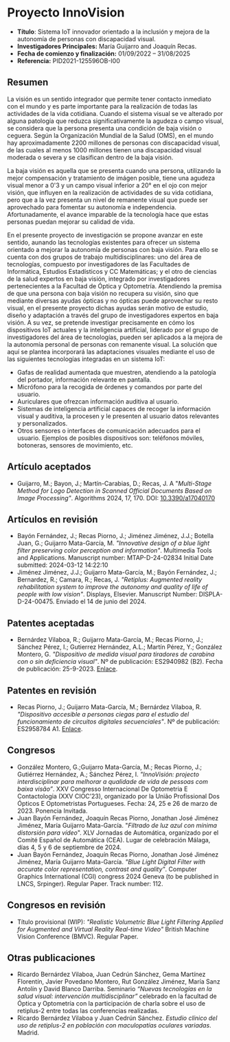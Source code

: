 # Proyecto InnoVision

- **Título**: Sistema IoT innovador orientado a la inclusión y mejora de la autonomía de personas con discapacidad visual.
- **Investigadores Principales:** María Guijarro and Joaquín Recas.
- **Fecha de comienzo y finalización:** 01/09/2022 – 31/08/2025
- **Referencia:** PID2021-125596OB-I00

## Resumen

La visión es un sentido integrador que permite tener contacto inmediato con el mundo y es parte importante para la realización de todas las actividades de la vida cotidiana. Cuando el sistema visual se ve alterado por alguna patología que reduzca significativamente la agudeza o campo visual, se considera que la persona presenta una condición de baja visión o ceguera. Según la Organización Mundial de la Salud (OMS), en el mundo hay aproximadamente 2200 millones de personas con discapacidad visual, de las cuales al menos 1000 millones tienen una discapacidad visual moderada o severa y se clasifican dentro de la baja visión.

La baja visión es aquella que se presenta cuando una persona, utilizando la mejor compensación y tratamiento de imágen posible, tiene una agudeza visual menor a 0'3 y un campo visual inferior a 20° en el ojo con mejor visión, que influyen en la realización de actividades de su vida cotidiana, pero que a la vez presenta un nivel de remanente visual que puede ser aprovechado para fomentar su autonomía e independencia. Afortunadamente, el avance imparable de la tecnología hace que estas personas puedan mejorar su calidad de vida.

En el presente proyecto de investigación se propone avanzar en este sentido, aunando las tecnologías existentes para ofrecer un sistema orientado a mejorar la autonomía de personas con baja visión. Para ello se cuenta con dos grupos de trabajo multidisciplinares: uno del área de tecnologías, compuesto por investigadores de las Facultades de Informática, Estudios Estadísticos y CC Matemáticas; y el otro de ciencias de la salud expertos en baja visión, integrado por investigadores pertenecientes a la Facultad de Óptica y Optometría. Atendiendo la premisa de que una persona con baja visión no recupera su visión, sino que mediante diversas ayudas ópticas y no ópticas puede aprovechar su resto visual, en el presente proyecto dichas ayudas serán motivo de estudio, diseño y adaptación a través del grupo de investigadores expertos en baja visión. A su vez, se pretende investigar precisamente en cómo los dispositivos IoT actuales y la inteligencia artificial, liderado por el grupo de investigadores del área de tecnologías, pueden ser aplicados a la mejora de la autonomía personal de personas con remanente visual. La solución que aquí se plantea incorporará las adaptaciones visuales mediante el uso de las siguientes tecnologías integradas en un sistema IoT:

* Gafas de realidad aumentada que muestren, atendiendo a la patología del portador, información relevante en pantalla.
* Micrófono para la recogida de órdenes y comandos por parte del usuario.
* Auriculares que ofrezcan información auditiva al usuario.
* Sistemas de inteligencia artificial capaces de recoger la información visual y auditiva, la procesen y le presenten al usuario datos relevantes y personalizados.
* Otros sensores o interfaces de comunicación adecuados para el usuario. Ejemplos de posibles dispositivos son: teléfonos móviles, botoneras, sensores de movimiento, etc.

## Artículo aceptados

* Guijarro, M.; Bayon, J.; Martín-Carabias, D.; Recas, J. A "*Multi-Stage Method for Logo Detection in Scanned Official Documents Based on Image Processing"*. Algorithms 2024, 17, 170. DOI: [10.3390/a17040170](https://doi.org/10.3390/a17040170)

## Artículos en revisión

* Bayón Fernández, J.; Recas Piorno, J.; Jiménez Jiménez, J.J.; Botella Juan, G.; Guijarro Mata-García, M. *"Innovative design of a blue light filter preserving color perception and information"*. Multimedia Tools and Applications.  Manuscript number: MTAP-D-24-02834 Initial Date submitted: 2024-03-12 14:22:10
* Jiménez Jiménez, J.J.; Guijarro Mata-García, M.; Bayón Fernández, J.; Bernardez, R.; Camara, R.; Recas, J. *"Retiplus: Augmented reality rehabilitation system to improve the autonomy and quality of life of people with low vision"*. Displays, Elsevier. Manuscript Number: DISPLA-D-24-00475. Enviado el 14 de junio del 2024.

## Patentes aceptadas

* Bernárdez Vilaboa, R.; Guijarro Mata-García, M.; Recas Piorno, J.; Sánchez Pérez, I.; Gutierrez Hernández, A.L.; Martín Pérez, Y.; González Montero, G. *"Dispositivo de medida visual para tiradores de carabina con o sin deficiencia visual"*. Nº de publicación: ES2940982 (B2). Fecha de publicación: 25-9-2023. [Enlace](https://es.espacenet.com/publicationDetails/originalDocument?FT=D&date=20230925&DB=&locale=es_ES&CC=ES&NR=2940982B2&KC=B2&ND=4).

## Patentes en revisión

* Recas Piorno, J.; Guijarro Mata-García, M.; Bernárdez Vilaboa, R. *"Dispositivo accesible a personas ciegas para el estudio del funcionamiento de circuitos digitales secuenciales"*. Nº de publicación: ES2958784 A1. [Enlace](https://consultas2.oepm.es/InvenesWeb/detalle?referencia=P202330519).

## Congresos

* González Montero, G.;Guijarro Mata-García, M.; Recas Piorno, J.; Gutiérrez Hernández, A.; Sánchez Pérez, I. *"InnoVisión: projecto interdisciplinar para melhorar a qualidade de vida de pessoas com baixa visão”*.  XXV Congresso Internacional De Optometria E Contactologia (XXV CIOC’23), organizado por la União Profissional Dos Ópticos E Optometristas Portugueses. Fecha: 24, 25 e 26 de marzo de 2023. Ponencia Invitada.
* Juan Bayón Fernández, Joaquín Recas Piorno, Jonathan José Jiménez Jiménez, María Guijarro Mata-García. "*Filtrado de luz azul con mínima distorsión para vídeo*". XLV Jornadas de Automática, organizado por el Comité Español de Automática (CEA). Lugar de celebración Málaga, días 4, 5 y 6 de septiembre de 2024.
* Juan Bayón Fernández, Joaquín Recas Piorno, Jonathan José Jiménez Jiménez, María Guijarro Mata-García. *"Blue Light Digital Filter with accurate color representation, contrast and quality"*. Computer Graphics International (CGI) congress 2024 Geneva (to be published in LNCS, Srpinger). Regular Paper. Track number: 112.

## Congresos en revisión

* Título provisional (WIP): *"Realistic Volumetric Blue Light Filtering Applied for Augmented and Virtual Reality Real-time Video"* British Machine Vision Conference (BMVC). Regular Paper.

## Otras publicaciones

* Ricardo Bernárdez Vilaboa, Juan Cedrún Sánchez, Gema Martínez Florentín, Javier Povedano Montero, Rut González Jiménez, María Sanz Antolín y David Blanco Darriba. Seminario *“Nuevas tecnologías en la salud visual: intervención multidisciplinar”* celebrado en la facultad de Óptica y Optometría con la participación de charla sobre el uso de retiplus-2 entre todas las conferencias realizadas.
* Ricardo Bernárdez Vilaboa y Juan Cedrún Sánchez. *Estudio clínico del uso de retiplus-2 en población con maculopatías oculares variadas*. Madrid.
